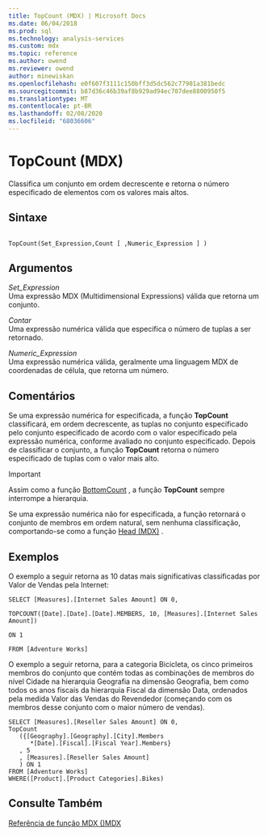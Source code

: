 ```yaml
---
title: TopCount (MDX) | Microsoft Docs
ms.date: 06/04/2018
ms.prod: sql
ms.technology: analysis-services
ms.custom: mdx
ms.topic: reference
ms.author: owend
ms.reviewer: owend
author: minewiskan
ms.openlocfilehash: e0f607f3111c150bff3d5dc562c77901a381bedc
ms.sourcegitcommit: b87d36c46b39af8b929ad94ec707dee8800950f5
ms.translationtype: MT
ms.contentlocale: pt-BR
ms.lasthandoff: 02/08/2020
ms.locfileid: "68036606"
---
```

# <a name="topcount-mdx"></a>TopCount (MDX)


  Classifica um conjunto em ordem decrescente e retorna o número especificado de elementos com os valores mais altos.  
  
## <a name="syntax"></a>Sintaxe  
  
```  
  
TopCount(Set_Expression,Count [ ,Numeric_Expression ] )  
```  
  
## <a name="arguments"></a>Argumentos  
 *Set_Expression*  
 Uma expressão MDX (Multidimensional Expressions) válida que retorna um conjunto.  
  
 *Contar*  
 Uma expressão numérica válida que especifica o número de tuplas a ser retornado.  
  
 *Numeric_Expression*  
 Uma expressão numérica válida, geralmente uma linguagem MDX de coordenadas de célula, que retorna um número.  
  
## <a name="remarks"></a>Comentários  
 Se uma expressão numérica for especificada, a função **TopCount** classificará, em ordem decrescente, as tuplas no conjunto especificado pelo conjunto especificado de acordo com o valor especificado pela expressão numérica, conforme avaliado no conjunto especificado. Depois de classificar o conjunto, a função **TopCount** retorna o número especificado de tuplas com o valor mais alto.  
  
> [!IMPORTANT]  
>  Assim como a função [BottomCount](../mdx/bottomcount-mdx.md) , a função **TopCount** sempre interrompe a hierarquia.  
  
 Se uma expressão numérica não for especificada, a função retornará o conjunto de membros em ordem natural, sem nenhuma classificação, comportando-se como a função [Head (MDX)](../mdx/head-mdx.md) .  
  
## <a name="examples"></a>Exemplos  
 O exemplo a seguir retorna as 10 datas mais significativas classificadas por Valor de Vendas pela Internet:  
  
 `SELECT [Measures].[Internet Sales Amount] ON 0,`  
  
 `TOPCOUNT([Date].[Date].[Date].MEMBERS, 10, [Measures].[Internet Sales Amount])`  
  
 `ON 1`  
  
 `FROM [Adventure Works]`  
  
 O exemplo a seguir retorna, para a categoria Bicicleta, os cinco primeiros membros do conjunto que contém todas as combinações de membros do nível Cidade na hierarquia Geografia na dimensão Geografia, bem como todos os anos fiscais da hierarquia Fiscal da dimensão Data, ordenados pela medida Valor das Vendas do Revendedor (começando com os membros desse conjunto com o maior número de vendas).  
  
```  
SELECT [Measures].[Reseller Sales Amount] ON 0,  
TopCount  
   ({[Geography].[Geography].[City].Members   
      *[Date].[Fiscal].[Fiscal Year].Members}  
   , 5  
   , [Measures].[Reseller Sales Amount]  
   ) ON 1  
FROM [Adventure Works]  
WHERE([Product].[Product Categories].Bikes)  
```  
  
## <a name="see-also"></a>Consulte Também  
 [Referência de função MDX &#40;&#41;MDX](../mdx/mdx-function-reference-mdx.md)  
  
  
